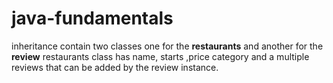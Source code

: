 # java-fundamentals

inheritance 
contain two classes one for the **restaurants** and another for the **review**
restaurants class has name, starts ,price category and a multiple reviews that can be added by the review instance.
